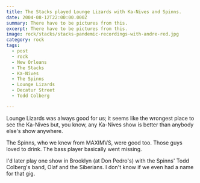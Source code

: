 ```yaml
---
title: The Stacks played Lounge Lizards with Ka-Nives and Spinns.
date: 2004-08-12T22:00:00.000Z
summary: There have to be pictures from this.
excerpt: There have to be pictures from this.
image: rock/stacks/stacks-pandemic-recordings-with-andre-red.jpg
category: rock
tags:
  - post
  - rock
  - New Orleans
  - The Stacks
  - Ka-Nives
  - The Spinns
  - Lounge Lizards
  - Decatur Street
  - Todd Colberg

---
```


Lounge Lizards was always good for us; it seems like the wrongest place to see the Ka-Nives but, you know, any Ka-Nives show is better than anybody else's show anywhere.

The Spinns, who we knew from MAXIMVS, were good too. Those guys loved to drink. The bass player basically went missing.

I'd later play one show in Brooklyn (at Don Pedro's) with the Spinns' Todd Colberg's band, Olaf and the Siberians. I don't know if we even had a name for that gig.
